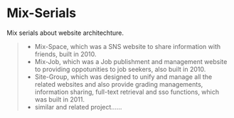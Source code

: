 Mix-Serials
===========

Mix serials about website architechture.
> * Mix-Space, which was a SNS website to share information with friends, built in 2010.
> * Mix-Job, which was a Job publishment and management website to providing oppotunities to job seekers, also built in 2010.
> * Site-Group, which was designed to unify and manage all the related websites and also provide grading managements, information sharing, full-text retrieval and sso functions, which was built in 2011.
> * similar and related project......
